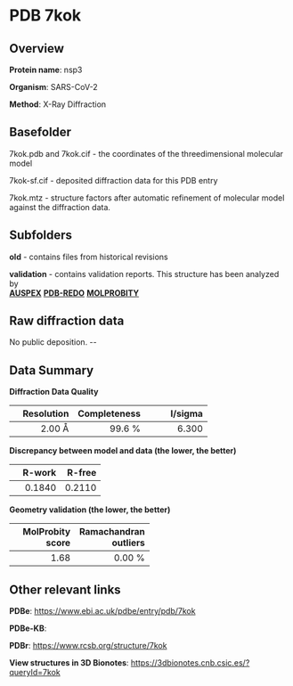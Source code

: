 # PDB 7kok

## Overview

**Protein name**: nsp3

**Organism**: SARS-CoV-2

**Method**: X-Ray Diffraction



## Basefolder

7kok.pdb and 7kok.cif - the coordinates of the threedimensional molecular model

7kok-sf.cif - deposited diffraction data for this PDB entry

7kok.mtz - structure factors after automatic refinement of molecular model against the diffraction data.

## Subfolders



**old** - contains files from historical revisions

**validation** - contains validation reports. This structure has been analyzed by <br>[**AUSPEX**](https://github.com/thorn-lab/coronavirus_structural_task_force/tree/master/pdb/nsp3/SARS-CoV-2/7kok/validation/auspex) [**PDB-REDO**](https://github.com/thorn-lab/coronavirus_structural_task_force/tree/master/pdb/nsp3/SARS-CoV-2/7kok/validation/pdb-redo) [**MOLPROBITY**](https://github.com/thorn-lab/coronavirus_structural_task_force/tree/master/pdb/nsp3/SARS-CoV-2/7kok/validation/molprobity)   



## Raw diffraction data

No public deposition. --<br> 

## Data Summary
**Diffraction Data Quality**

|   | Resolution | Completeness| I/sigma |
|---|-------------:|----------------:|--------------:|
|   |2.00 Å|99.6  %|<img width=50/>6.300|

**Discrepancy between model and data (the lower, the better)**

|   | **R-work**| **R-free**   
|---|-------------:|----------------:|           
||  0.1840|  0.2110|

**Geometry validation (the lower, the better)**

|   |**MolProbity<br>score**| **Ramachandran<br>outliers** 
|---|-------------:|----------------:|
||  1.68|  0.00 %|

 

 



## Other relevant links 
**PDBe**:  https://www.ebi.ac.uk/pdbe/entry/pdb/7kok

**PDBe-KB**:  
 
**PDBr**: https://www.rcsb.org/structure/7kok 

**View structures in 3D Bionotes**: https://3dbionotes.cnb.csic.es/?queryId=7kok


